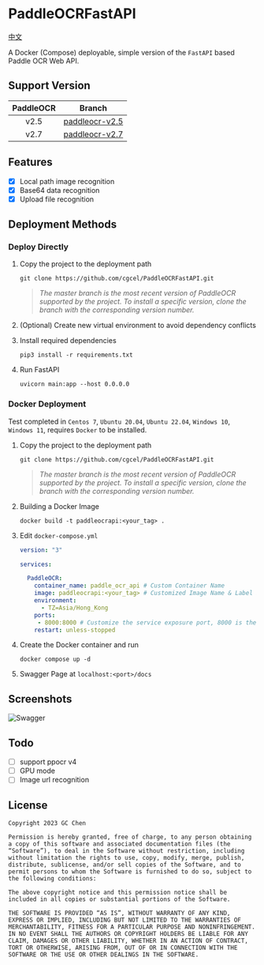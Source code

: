 # PaddleOCRFastAPI

[中文](https://github.com/cgcel/PaddleOCRFastAPI/blob/master/README_CN.md)

A Docker (Compose) deployable, simple version of the `FastAPI` based Paddle OCR Web API.

## Support Version

| PaddleOCR | Branch |
| :--: | :--: |
| v2.5 | [paddleocr-v2.5](https://github.com/cgcel/PaddleOCRFastAPI/tree/paddleocr-v2.5) |
| v2.7 | [paddleocr-v2.7](https://github.com/cgcel/PaddleOCRFastAPI/tree/paddleocr-v2.7) |

## Features

- [x] Local path image recognition
- [x] Base64 data recognition
- [x] Upload file recognition

## Deployment Methods

### Deploy Directly

1. Copy the project to the deployment path

   ```shell
   git clone https://github.com/cgcel/PaddleOCRFastAPI.git
   ```

   > *The master branch is the most recent version of PaddleOCR supported by the project. To install a specific version, clone the branch with the corresponding version number.*

2. (Optional) Create new virtual environment to avoid dependency conflicts
3. Install required dependencies

   ```shell
   pip3 install -r requirements.txt
   ```

4. Run FastAPI

   ```shell
   uvicorn main:app --host 0.0.0.0
   ```

### Docker Deployment

Test completed in `Centos 7`, `Ubuntu 20.04`, `Ubuntu 22.04`, `Windows 10`, `Windows 11`, requires `Docker` to be installed.

1. Copy the project to the deployment path

   ```shell
   git clone https://github.com/cgcel/PaddleOCRFastAPI.git
   ```

   > *The master branch is the most recent version of PaddleOCR supported by the project. To install a specific version, clone the branch with the corresponding version number.*

2. Building a Docker Image

   ```shell
   docker build -t paddleocrapi:<your_tag> .
   ```

3. Edit `docker-compose.yml`

   ```yaml
   version: "3"

   services:

     PaddleOCR:
       container_name: paddle_ocr_api # Custom Container Name
       image: paddleocrapi:<your_tag> # Customized Image Name & Label in Step 2
       environment:
         - TZ=Asia/Hong_Kong
       ports:
        - 8000:8000 # Customize the service exposure port, 8000 is the default FastAPI port, do not modify
       restart: unless-stopped
   ```

4. Create the Docker container and run

   ```shell
   docker compose up -d
   ```

5. Swagger Page at `localhost:<port>/docs`

## Screenshots

![Swagger](https://raw.githubusercontent.com/cgcel/PaddleOCRFastAPI/dev/screenshots/Swagger.png)

## Todo

- [ ] support ppocr v4
- [ ] GPU mode
- [ ] Image url recognition

## License

```License
Copyright 2023 GC Chen

Permission is hereby granted, free of charge, to any person obtaining a copy of this software and associated documentation files (the “Software”), to deal in the Software without restriction, including without limitation the rights to use, copy, modify, merge, publish, distribute, sublicense, and/or sell copies of the Software, and to permit persons to whom the Software is furnished to do so, subject to the following conditions:

The above copyright notice and this permission notice shall be included in all copies or substantial portions of the Software.

THE SOFTWARE IS PROVIDED “AS IS”, WITHOUT WARRANTY OF ANY KIND, EXPRESS OR IMPLIED, INCLUDING BUT NOT LIMITED TO THE WARRANTIES OF MERCHANTABILITY, FITNESS FOR A PARTICULAR PURPOSE AND NONINFRINGEMENT. IN NO EVENT SHALL THE AUTHORS OR COPYRIGHT HOLDERS BE LIABLE FOR ANY CLAIM, DAMAGES OR OTHER LIABILITY, WHETHER IN AN ACTION OF CONTRACT, TORT OR OTHERWISE, ARISING FROM, OUT OF OR IN CONNECTION WITH THE SOFTWARE OR THE USE OR OTHER DEALINGS IN THE SOFTWARE.
```
